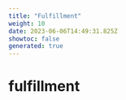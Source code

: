 ```yaml
---
title: "Fulfillment"
weight: 10
date: 2023-06-06T14:49:31.825Z
showtoc: false
generated: true
---
```

<!-- This file was generated from the Vendure source. Do not modify. Instead, re-run the "docs:build" script -->


# fulfillment